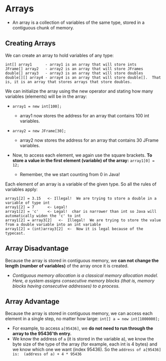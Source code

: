 # Arrays

* An array is a collection of variables of the same type, stored in a contiguous chunk of memory.

## Creating Arrays
We can create an array to hold variables of any type:
```
int[] array1      - array1 is an array that will store ints
JFrame[] array2   - array2 is an array that will store JFrames
double[] array3   - array3 is an array that will store doubles
double[][] array4 - array4 is an array that will store double[].  That is, it is an array that stores arrays that store doubles.
```

We can initialize the array using the new operator and stating how many variables (elements) will be in the array:

* `array1 = new int[100];`
  * array1 now stores the address for an array that contains 100 int variables.

* `array2 = new JFrame[30];`
  * array2 now stores the address for an array that contains 30 JFrame variables.

* Now, to access each element, we again use the square brackets.  __To store a value in the first element (variable) of the array:__ `array1[0] = 12;`
  * Remember, the we start counting from 0 in Java!

Each element of an array is a variable of the given type.  So all the rules of variables apply:
```
array1[2] = 3.15   <- Illegal!  We are trying to store a double in a variable of type int
array1[2] = 7      <- Legal!
array1[2] = 'c'    <- Legal!  char is narrower than int so Java will automatically widen the 'c' to int
array1[2] = array3[2]   <-  Illegal!  We are trying to store the value from a double variable into an int variable
array1[2] = (int)array3[2]  <-  Now it is legal because of the typecast.
```

## Array Disadvantage
Because the array is stored in contiguous memory, we __can not change the length (number of variables)__ of the array once it is created.
  * _Contiguous memory allocation is a classical memory allocation model. Here, a system assigns consecutive memory blocks (that is, memory blocks having consecutive addresses) to a process._

## Array Advantage
Because the array is stored in contiguous memory, we can access each element in a single step, no matter how large:
`int[] a = new int[1000000];`
* For example, to access `a[95436]`, we __do not need to run through the array to the 95436'th entry.__
* We know the address of `a` (it is stored in the variable a), we know the byte size of the type of the array (for example, each int is 4 bytes) and we know which one we want (index 95436).
So the `address of a[95436] is:  (address of a) + 4 * 95436`
